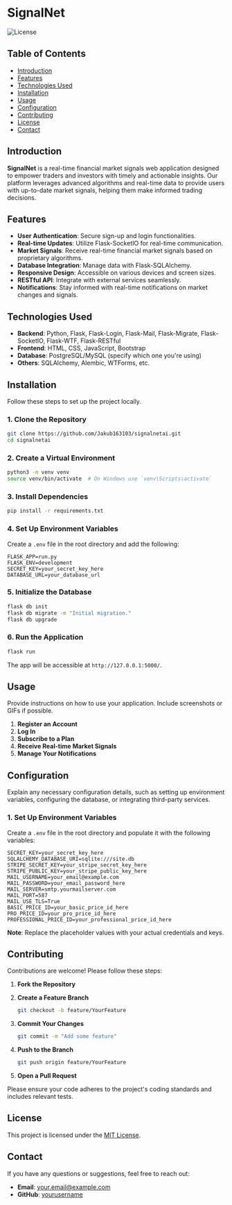 # SignalNet

![License](https://img.shields.io/badge/license-MIT-blue.svg)

## Table of Contents

- [Introduction](#introduction)
- [Features](#features)
- [Technologies Used](#technologies-used)
- [Installation](#installation)
- [Usage](#usage)
- [Configuration](#configuration)
- [Contributing](#contributing)
- [License](#license)
- [Contact](#contact)

## Introduction

**SignalNet** is a real-time financial market signals web application designed to empower traders and investors with timely and actionable insights. Our platform leverages advanced algorithms and real-time data to provide users with up-to-date market signals, helping them make informed trading decisions.

## Features

- **User Authentication**: Secure sign-up and login functionalities.
- **Real-time Updates**: Utilize Flask-SocketIO for real-time communication.
- **Market Signals**: Receive real-time financial market signals based on proprietary algorithms.
- **Database Integration**: Manage data with Flask-SQLAlchemy.
- **Responsive Design**: Accessible on various devices and screen sizes.
- **RESTful API**: Integrate with external services seamlessly.
- **Notifications**: Stay informed with real-time notifications on market changes and signals.

## Technologies Used

- **Backend**: Python, Flask, Flask-Login, Flask-Mail, Flask-Migrate, Flask-SocketIO, Flask-WTF, Flask-RESTful
- **Frontend**: HTML, CSS, JavaScript, Bootstrap
- **Database**: PostgreSQL/MySQL (specify which one you're using)
- **Others**: SQLAlchemy, Alembic, WTForms, etc.

## Installation

Follow these steps to set up the project locally.

### 1. **Clone the Repository**

```bash
git clone https://github.com/Jakub163103/signalnetai.git
cd signalnetai
```

### 2. **Create a Virtual Environment**

```bash
python3 -m venv venv
source venv/bin/activate  # On Windows use `venv\Scripts\activate`
```

### 3. **Install Dependencies**

```bash
pip install -r requirements.txt
```

### 4. **Set Up Environment Variables**

Create a `.env` file in the root directory and add the following:

```env
FLASK_APP=run.py
FLASK_ENV=development
SECRET_KEY=your_secret_key_here
DATABASE_URL=your_database_url
```

### 5. **Initialize the Database**

```bash
flask db init
flask db migrate -m "Initial migration."
flask db upgrade
```

### 6. **Run the Application**

```bash
flask run
```

The app will be accessible at `http://127.0.0.1:5000/`.

## Usage

Provide instructions on how to use your application. Include screenshots or GIFs if possible.

1. **Register an Account**
2. **Log In**
3. **Subscribe to a Plan**
4. **Receive Real-time Market Signals**
5. **Manage Your Notifications**

## Configuration

Explain any necessary configuration details, such as setting up environment variables, configuring the database, or integrating third-party services.

### 1. **Set Up Environment Variables**

Create a `.env` file in the root directory and populate it with the following variables:

```env
SECRET_KEY=your_secret_key_here
SQLALCHEMY_DATABASE_URI=sqlite:///site.db
STRIPE_SECRET_KEY=your_stripe_secret_key_here
STRIPE_PUBLIC_KEY=your_stripe_public_key_here
MAIL_USERNAME=your_email@example.com
MAIL_PASSWORD=your_email_password_here
MAIL_SERVER=smtp.yourmailserver.com
MAIL_PORT=587
MAIL_USE_TLS=True
BASIC_PRICE_ID=your_basic_price_id_here
PRO_PRICE_ID=your_pro_price_id_here
PROFESSIONAL_PRICE_ID=your_professional_price_id_here
```

**Note**: Replace the placeholder values with your actual credentials and keys.

## Contributing

Contributions are welcome! Please follow these steps:

1. **Fork the Repository**
2. **Create a Feature Branch**

    ```bash
    git checkout -b feature/YourFeature
    ```

3. **Commit Your Changes**

    ```bash
    git commit -m "Add some feature"
    ```

4. **Push to the Branch**

    ```bash
    git push origin feature/YourFeature
    ```

5. **Open a Pull Request**

Please ensure your code adheres to the project's coding standards and includes relevant tests.

## License

This project is licensed under the [MIT License](LICENSE).

## Contact

If you have any questions or suggestions, feel free to reach out:

- **Email**: your.email@example.com
- **GitHub**: [yourusername](https://github.com/yourusername) 